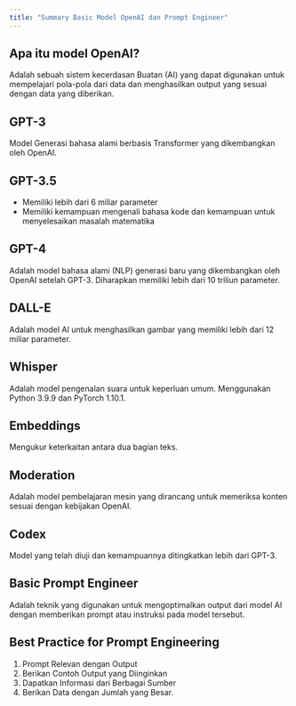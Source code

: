 ```yaml
---
title: "Summary Basic Model OpenAI dan Prompt Engineer"
---
```


## Apa itu model OpenAI?

Adalah sebuah sistem kecerdasan Buatan (AI) yang dapat digunakan untuk mempelajari pola-pola dari data dan menghasilkan output yang sesuai dengan data yang diberikan.

## GPT-3

Model Generasi bahasa alami berbasis Transformer yang dikembangkan oleh OpenAI.

## GPT-3.5

- Memiliki lebih dari 6 miliar parameter
- Memiliki kemampuan mengenali bahasa kode dan kemampuan untuk menyelesaikan masalah matematika

## GPT-4

Adalah model bahasa alami (NLP) generasi baru yang dikembangkan oleh OpenAI setelah GPT-3. Diharapkan memiliki lebih dari 10 triliun parameter.

## DALL-E

Adalah model AI untuk menghasilkan gambar yang memiliki lebih dari 12 miliar parameter.

## Whisper

Adalah model pengenalan suara untuk keperluan umum. Menggunakan Python 3.9.9 dan PyTorch 1.10.1.

## Embeddings

Mengukur keterkaitan antara dua bagian teks.

## Moderation

Adalah model pembelajaran mesin yang dirancang untuk memeriksa konten sesuai dengan kebijakan OpenAI.

## Codex

Model yang telah diuji dan kemampuannya ditingkatkan lebih dari GPT-3.

## Basic Prompt Engineer

Adalah teknik yang digunakan untuk mengoptimalkan output dari model AI dengan memberikan prompt atau instruksi pada model tersebut.

## Best Practice for Prompt Engineering

1. Prompt Relevan dengan Output
2. Berikan Contoh Output yang Diinginkan
3. Dapatkan Informasi dari Berbagai Sumber
4. Berikan Data dengan Jumlah yang Besar.
